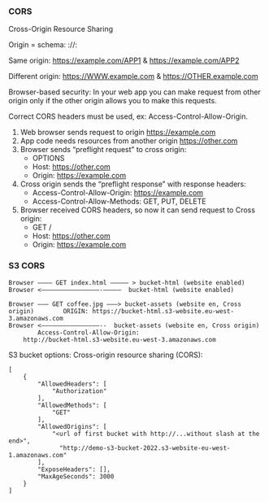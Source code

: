 ### CORS
Cross-Origin Resource Sharing

Origin = schema:
<protocol>://<host>:<port>

Same origin:
https://example.com/APP1 & https://example.com/APP2

Different origin:
https://WWW.example.com & https://OTHER.example.com

Browser-based security:
In your web app you can make request from other origin only if the other origin allows you to make this requests.

Correct CORS headers must be used, ex: Access-Control-Allow-Origin.

1. Web browser sends request to origin https://example.com
2. App code needs resources from another origin https://other.com
3. Browser sends “preflight request” to cross origin:
	* OPTIONS
	* Host: https://other.com
	* Origin: https://example.com
5. Cross origin sends the “preflight response” with response headers:
	* Access-Control-Allow-Origin: https://example.com
	* Access-Control-Allow-Methods: GET, PUT, DELETE
6. Browser received CORS headers, so now it can send request to Cross origin:
	* GET /
	* Host: https://other.com
	* Origin: https://example.com

###

### S3 CORS
```
Browser ———— GET index.html ————— > bucket-html (website enabled)
Browser <————————————————-—————  bucket-html (website enabled)

Browser ——— GET coffee.jpg ———> bucket-assets (website en, Cross origin)		ORIGIN: https://bucket-html.s3-website.eu-west-3.amazonaws.com
Browser <————————————————--  bucket-assets (website en, Cross origin)
    	Access-Control-Allow-Origin:
	http://bucket-html.s3-website.eu-west-3.amazonaws.com
```

S3 bucket options: Cross-origin resource sharing (CORS):
```
[
    {
        "AllowedHeaders": [
            "Authorization"
        ],
        "AllowedMethods": [
            "GET"
        ],
        "AllowedOrigins": [
            "<url of first bucket with http://...without slash at the end>",
			  "http://demo-s3-bucket-2022.s3-website-eu-west-1.amazonaws.com"
        ],
        "ExposeHeaders": [],
        "MaxAgeSeconds": 3000
    }
]
```